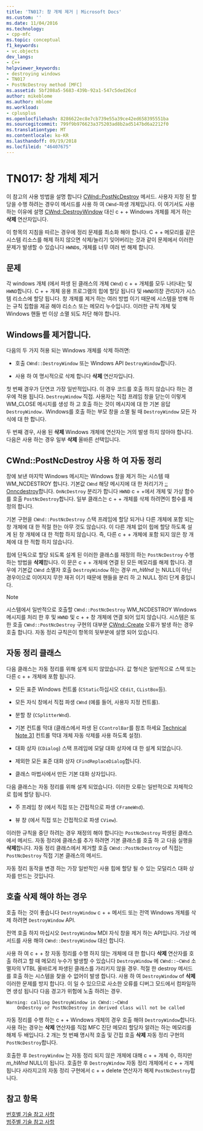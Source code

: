 ```yaml
---
title: 'TN017: 창 개체 제거 | Microsoft Docs'
ms.custom: ''
ms.date: 11/04/2016
ms.technology:
- cpp-mfc
ms.topic: conceptual
f1_keywords:
- vc.objects
dev_langs:
- C++
helpviewer_keywords:
- destroying windows
- TN017
- PostNcDestroy method [MFC]
ms.assetid: 5bf208a5-5683-439b-92a1-547c5ded26cd
author: mikeblome
ms.author: mblome
ms.workload:
- cplusplus
ms.openlocfilehash: 8286622ec8e7cb739e55a39ce42ed658395551ba
ms.sourcegitcommit: 799f9b976623a375203ad8b2ad5147bd6a2212f0
ms.translationtype: MT
ms.contentlocale: ko-KR
ms.lasthandoff: 09/19/2018
ms.locfileid: "46407675"
---
```

# <a name="tn017-destroying-window-objects"></a>TN017: 창 개체 제거

이 참고의 사용 방법을 설명 합니다 [CWnd::PostNcDestroy](../mfc/reference/cwnd-class.md#postncdestroy) 메서드. 사용자 지정 된 할당을 수행 하려는 경우이 메서드를 사용 하 여 `CWnd`-파생 개체입니다. 이 여기서도 사용 하는 이유에 설명 [CWnd::DestroyWindow](../mfc/reference/cwnd-class.md#destroywindow) 대신 c + + Windows 개체를 제거 하는 **삭제** 연산자입니다.

이 항목의 지침을 따르는 경우에 정리 문제를 최소화 해야 합니다. C + + 메모리를 같은 시스템 리소스를 해제 하지 않으면 삭제/늘리기 잊어버리는 것과 같이 문제에서 이러한 문제가 발생할 수 있습니다 `HWND`s, 개체를 너무 여러 번 해제 합니다.

## <a name="the-problem"></a>문제

각 windows 개체 (에서 파생 된 클래스의 개체 `CWnd`) c + + 개체를 모두 나타내는 및 `HWND`합니다. C + + 개체 응용 프로그램의 힙에 할당 됩니다 및 `HWND`의창 관리자가 시스템 리소스에 할당 됩니다. 창 개체를 제거 하는 여러 방법 이기 때문에 시스템을 방해 하는 규칙 집합을 제공 해야 리소스 또는 메모리 누수입니다. 이러한 규칙 개체 및 Windows 핸들 번 이상 소멸 되도 차단 해야 합니다.

## <a name="destroying-windows"></a>Windows를 제거합니다.

다음의 두 가지 허용 되는 Windows 개체를 삭제 하려면:

- 호출 `CWnd::DestroyWindow` 또는 Windows API `DestroyWindow`합니다.

- 사용 하 여 명시적으로 삭제 합니다 **삭제** 연산자입니다.

첫 번째 경우가 단연코 가장 일반적입니다. 이 경우 코드를 호출 하지 않습니다 하는 경우에 적용 됩니다. `DestroyWindow` 직접. 사용자는 직접 프레임 창을 닫는이 이렇게 WM_CLOSE 메시지를 생성 하 고 호출 하는 것이 메시지에 대 한 기본 응답 `DestroyWindow.` Windows를 호출 하는 부모 창을 소멸 될 때 `DestroyWindow` 모든 자식에 대 한 합니다.

두 번째 경우, 사용 된 **삭제** Windows 개체에 연산자는 거의 발생 하지 않아야 합니다. 다음은 사용 하는 경우 일부 **삭제** 올바른 선택입니다.

## <a name="auto-cleanup-with-cwndpostncdestroy"></a>CWnd::PostNcDestroy 사용 하 여 자동 정리

창에 보낸 마지막 Windows 메시지는 Windows 창을 제거 하는 시스템 때 WM_NCDESTROY 합니다. 기본값 `CWnd` 해당 메시지에 대 한 처리기가 [:: Onncdestroy](../mfc/reference/cwnd-class.md#onncdestroy)합니다. `OnNcDestroy` 분리가 합니다 `HWND` c + +에서 개체 및 가상 함수를 호출 `PostNcDestroy`합니다. 일부 클래스는 c + + 개체를 삭제 하려면이 함수를 재정의 합니다.

기본 구현을 `CWnd::PostNcDestroy` 스택 프레임에 할당 되거나 다른 개체에 포함 되는 창 개체에 대 한 적절 한는 아무 것도 않습니다. 이 다른 개체 없이 힙에 할당 하도록 설계 된 창 개체에 대 한 적합 하지 않습니다. 즉, 다른 c + + 개체에 포함 되지 않은 창 개체에 대 한 적합 하지 않습니다.

힙에 단독으로 할당 되도록 설계 된 이러한 클래스를 재정의 하는 `PostNcDestroy` 수행 하는 방법을 **삭제**합니다. 이 문은 c + + 개체에 연결 된 모든 메모리를 해제 합니다. 경우에 기본값 `CWnd` 소멸자 호출 `DestroyWindow` 하는 경우 *m_hWnd* 는 NULL이 아닌 경우이으로 이어지지 무한 재귀 이기 때문에 핸들을 분리 하 고 NULL 정리 단계 중입니다.

> [!NOTE]
>  시스템에서 일반적으로 호출할 `CWnd::PostNcDestroy` WM_NCDESTROY Windows 메시지를 처리 한 후 및 `HWND` 및 c + + 창 개체에 연결 되어 있지 않습니다. 시스템은 또한 호출 `CWnd::PostNcDestroy` 구현의 대부분 [CWnd::Create](../mfc/reference/cwnd-class.md#create) 오류가 발생 하는 경우 호출 합니다. 자동 정리 규칙은이 항목의 뒷부분에 설명 되어 있습니다.

## <a name="auto-cleanup-classes"></a>자동 정리 클래스

다음 클래스는 자동 정리를 위해 설계 되지 않았습니다. 값 형식은 일반적으로 스택 또는 다른 c + + 개체에 포함 됩니다.

- 모든 표준 Windows 컨트롤 (`CStatic`하십시오 `CEdit`, `CListBox`등).

- 모든 자식 창에서 직접 파생 `CWnd` (예를 들어, 사용자 지정 컨트롤).

- 분할 창 (`CSplitterWnd`).

- 기본 컨트롤 막대 (클래스에서 파생 된 `CControlBar`를 참조 하세요 [Technical Note 31](../mfc/tn031-control-bars.md) 컨트롤 막대 개체 자동 삭제를 사용 하도록 설정).

- 대화 상자 (`CDialog`) 스택 프레임에 모달 대화 상자에 대 한 설계 되었습니다.

- 제외한 모든 표준 대화 상자 `CFindReplaceDialog`합니다.

- 클래스 마법사에서 만든 기본 대화 상자입니다.

다음 클래스는 자동 정리를 위해 설계 되었습니다. 이러한 오류는 일반적으로 자체적으로 힙에 할당 됩니다.

- 주 프레임 창 (에서 직접 또는 간접적으로 파생 `CFrameWnd`).

- 뷰 창 (에서 직접 또는 간접적으로 파생 `CView`).

이러한 규칙을 중단 하려는 경우 재정의 해야 합니다는 `PostNcDestroy` 파생된 클래스에서 메서드. 자동 정리에 클래스를 추가 하려면 기본 클래스를 호출 하 고 다음 실행을 **삭제**합니다. 자동 정리 클래스에서 제거할 호출 `CWnd::PostNcDestroy` of 직접는 `PostNcDestroy` 직접 기본 클래스의 메서드.

자동 정리 동작을 변경 하는 가장 일반적인 사용 힙에 할당 될 수 있는 모덜리스 대화 상자를 만드는 것입니다.

## <a name="when-to-call-delete"></a>호출 삭제 해야 하는 경우

호출 하는 것이 좋습니다 `DestroyWindow` c + + 메서드 또는 전역 Windows 개체를 삭제 하려면 `DestroyWindow` API.

전역 호출 하지 마십시오 `DestroyWindow` MDI 자식 창을 제거 하는 API입니다. 가상 메서드를 사용 해야 `CWnd::DestroyWindow` 대신 합니다.

사용 하 여 c + + 창 자동 정리를 수행 하지 않는 개체에 대 한 합니다 **삭제** 연산자를 호출 하려고 할 때 메모리 누수가 발생할 수 있습니다 `DestroyWindow` 에 `CWnd::~CWnd` 소멸자의 VTBL 올바르게 파생된 클래스를 가리키지 않을 경우. 적절 한 destroy 메서드를 호출 하는 시스템을 찾을 수 없어이 발생 합니다. 사용 하 여 `DestroyWindow` of **삭제** 이러한 문제를 방지 합니다. 이 일 수 있으므로 사소한 오류를 디버그 모드에서 컴파일하면 생성 됩니다 다음 경고가 위험에 노출 하려는 경우.

```
Warning: calling DestroyWindow in CWnd::~CWnd
    OnDestroy or PostNcDestroy in derived class will not be called
```

자동 정리를 수행 하는 c + + Windows 개체의 경우 호출 해야 `DestroyWindow`합니다. 사용 하는 경우는 **삭제** 연산자를 직접 MFC 진단 메모리 할당자 알려는 하는 메모리를 해제 두 배입니다. 2 개는 첫 번째 명시적 호출 및 간접 호출 **삭제** 자동 정리 구현의 `PostNcDestroy`합니다.

호출한 후 `DestroyWindow` 는 자동 정리 되지 않은 개체에 대해 c + + 개체 수, 하지만 *m_hWnd* NULL이 됩니다. 호출한 후 `DestroyWindow` 자동 정리 개체에서 c + + 개체 됩니다 사라지고의 자동 정리 구현에서 c + + delete 연산자가 해제 `PostNcDestroy`합니다.

## <a name="see-also"></a>참고 항목

[번호별 기술 참고 사항](../mfc/technical-notes-by-number.md)<br/>
[범주별 기술 참고 사항](../mfc/technical-notes-by-category.md)

